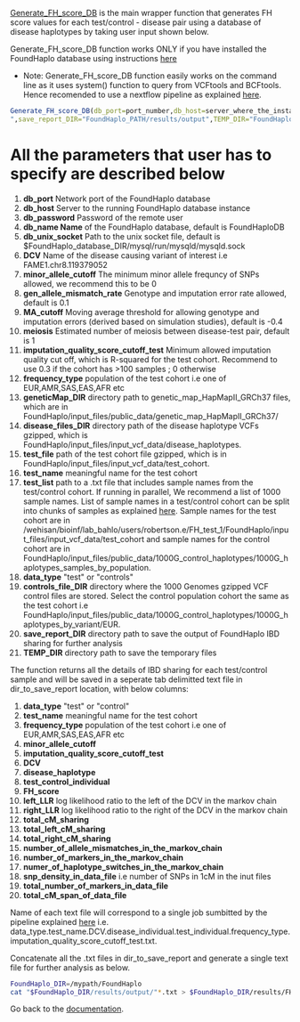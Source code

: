 [Generate_FH_score_DB](https://github.com/bahlolab/FoundHaplo/blob/main/R/Generate_FH_score_DB.R) is the main wrapper function that generates FH score values for each test/control - disease pair using a database of disease haplotypes by taking user input shown below.

Generate_FH_score_DB function works ONLY if you have installed the FoundHaplo database using instructions [here](https://github.com/bahlolab/FoundHaplo/blob/main/Documentation/Prepare%20database%20with%20known%20disease%20haplotypes.md)

* Note: Generate_FH_score_DB function easily works on the command line as it uses system() function to query from VCFtools and BCFtools. Hence recomended to use a nextflow pipeline as explained [here](https://github.com/bahlolab/FoundHaplo/blob/main/Documentation/Parallel%20processing.md).

```R
Generate_FH_score_DB(db_port=port_number,db_host=server_where_the_instance_is_running,db_password=pwd,db_name=FoundHaploDB,db_unix_socket=FoundHaplo_database_DIR/mysql/run/mysqld/mysqld.sock,DCV="FAME1.chr8.119379052",minor_allele_cutoff=0,gen_allele_mismatch_rate=0.01,MA_cutoff=-0.4,meiosis=1,imputation_quality_score_cutoff_test=0,frequency_type="EUR",geneticMap_DIR="FoundHaplo_PATH/input_files/public_data/genetic_map_HapMapII_GRCh37",disease_files_DIR="FoundHaplo_PATH/input_files/input_vcf_data/disease_haplotypes",test_file="FoundHaplo_PATH/input_files/input_vcf_data/test_cohort/FAME1_test_cohort.snp.0.98.sample.0.98.chr8.vcf.gz.imputed.trimmed.vcf.gz",test_name="example_test",test_list="FoundHaplo_PATH/input_files/input_vcf_data/test_cohort/samples/samples.txt",data_type="test",controls_file_DIR="FoundHaplo_PATH/input_files/public_data/1000G_control_haplotypes/1000G_haplotypes_by_variant/EUR
",save_report_DIR="FoundHaplo_PATH/results/output",TEMP_DIR="FoundHaplo_PATH/temp")
```

# All the parameters that user has to specify are described below

1. **db_port** Network port of the FoundHaplo database 
2. **db_host** Server to the running FoundHaplo database instance
3. **db_password** Password of the remote user
4. **db_name Name** of the FoundHaplo database, default is FoundHaploDB
5. **db_unix_socket** Path to the unix socket file, default is $FoundHaplo_database_DIR/mysql/run/mysqld/mysqld.sock
6. **DCV** Name of the disease causing variant of interest i.e FAME1.chr8.119379052 
7. **minor_allele_cutoff** The minimum minor allele frequncy of SNPs allowed, we recommend this to be 0 
8. **gen_allele_mismatch_rate** Genotype and imputation error rate allowed, default is 0.1
9. **MA_cutoff** Moving average threshold for allowing genotype and imputation errors (derived based on simulation studies), default is -0.4
10. **meiosis** Estimated number of meiosis between disease-test pair, default is 1
11. **imputation_quality_score_cutoff_test** Minimum allowed imputation quality cut off, which is R-squared for the test cohort. Recommend to use 0.3 if the cohort has >100 samples ; 0 otherwise 
12. **frequency_type** population of the test cohort i.e one of EUR,AMR,SAS,EAS,AFR etc 
13. **geneticMap_DIR** directory path to genetic_map_HapMapII_GRCh37 files, which are in FoundHaplo/input_files/public_data/genetic_map_HapMapII_GRCh37/
14. **disease_files_DIR** directory path of the disease haplotype VCFs gzipped, which is FoundHaplo/input_files/input_vcf_data/disease_haplotypes.
15. **test_file** path of the test cohort file gzipped, which is in FoundHaplo/input_files/input_vcf_data/test_cohort.
16. **test_name** meaningful name for the test cohort 
17. **test_list** path to a .txt file that includes sample names from the test/control cohort. If running in parallel, We recommend a list of 1000 sample names. List of sample names in a test/control cohort can be split into chunks of samples as explained [here](https://github.com/bahlolab/FoundHaplo/blob/main/Documentation/Parallel%20processing.md). Sample names for the test cohort are in /wehisan/bioinf/lab_bahlo/users/robertson.e/FH_test_1/FoundHaplo/input_files/input_vcf_data/test_cohort and sample names for the control cohort are in FoundHaplo/input_files/public_data/1000G_control_haplotypes/1000G_haplotypes_samples_by_population.  
18. **data_type** "test" or "controls"
19. **controls_file_DIR** directory where the 1000 Genomes gzipped VCF control files are stored. Select the control population cohort the same as the test cohort i.e FoundHaplo/input_files/public_data/1000G_control_haplotypes/1000G_haplotypes_by_variant/EUR.
20. **save_report_DIR** directory path to save the output of FoundHaplo IBD sharing for further analysis
21. **TEMP_DIR** directory path to save the temporary files

The function returns all the details of IBD sharing for each test/control sample and will be saved in a seperate tab delimitted text file in dir_to_save_report location, with below columns:

1. **data_type** "test" or "control" 
2. **test_name** meaningful name for the test cohort 
3. **frequency_type** population of the test cohort i.e one of EUR,AMR,SAS,EAS,AFR etc 
4. **minor_allele_cutoff**
5. **imputation_quality_score_cutoff_test**
6. **DCV** 
7. **disease_haplotype**
8. **test_control_individual**
9. **FH_score** 
10. **left_LLR** log likelihood ratio to the left of the DCV in the markov chain
11. **right_LLR** log likelihood ratio to the right of the DCV in the markov chain
12. **total_cM_sharing**
13. **total_left_cM_sharing**
14. **total_right_cM_sharing**
15. **number_of_allele_mismatches_in_the_markov_chain** 
16. **number_of_markers_in_the_markov_chain** 
17. **numer_of_haplotype_switches_in_the_markov_chain** 
18. **snp_density_in_data_file** i.e number of SNPs in 1cM in the inut files
19. **total_number_of_markers_in_data_file**
20. **total_cM_span_of_data_file**

Name of each text file will correspond to a single job sumbitted by the pipeline explained [here](https://github.com/bahlolab/FoundHaplo/blob/main/Documentation/Parallel%20processing.md) i.e. data_type.test_name.DCV.disease_individual.test_individual.frequency_type.imputation_quality_score_cutoff_test.txt.

Concatenate all the .txt files in dir_to_save_report and generate a single text file for further analysis as below.

```bash
FoundHaplo_DIR=/mypath/FoundHaplo
cat "$FoundHaplo_DIR/results/output/"*.txt > $FoundHaplo_DIR/results/FH_IBD_scores/results.txt 
```

Go back to the [documentation](https://github.com/bahlolab/FoundHaplo/blob/main/Documentation/Guide%20to%20run%20FoundHaplo.md).


